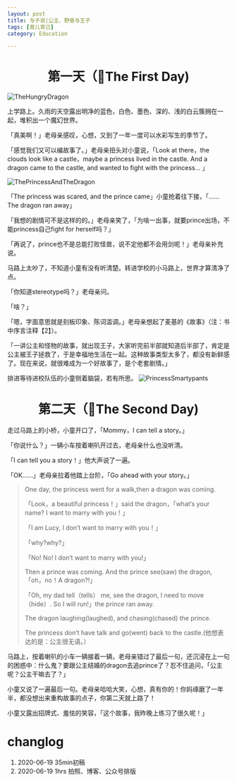 ```yaml
---
layout: post
title: 与子说|公主、野兽与王子
tags: [育儿育己]
category: Education

---
```



# <center>  第一天（The First Day)

![TheHungryDragon](https://user-images.githubusercontent.com/23351109/85093622-5e0f1b00-b21f-11ea-9df2-f9fc5ee792c6.jpg)

上学路上。久雨的天空露出明净的蓝色，白色、墨色、深的、浅的白云簇拥在一起，堆积出一个魔幻世界。

「真美啊！」老母亲感叹，心想，又到了一年一度可以水彩写生的季节了。

「感觉我们又可以编故事了。」老母亲扭头对小童说，「Look at there，the clouds look like a castle，maybe a princess lived in the castle. And a dragon came to the castle, and wanted to fight with the princess… 」

![ThePrincessAndTheDragon](https://user-images.githubusercontent.com/23351109/85093434-dc1ef200-b21e-11ea-9eb6-2382fa54b188.jpg)

「The princess was scared, and the prince came」小童抢着往下接，「……The dragon ran away」

「我想的剧情可不是这样的的。」老母亲笑了，「为啥一出事，就要prince出场，不能princess自己fight for herself吗？」

「再说了，prince也不是总能打败怪兽，说不定他都不会用剑呢！」老母亲补充说。

马路上太吵了，不知道小童有没有听清楚。转进学校的小马路上，世界才算清净了点。

「你知道stereotype吗？」老母亲问。

「啥？」

「嗯，字面意思就是刻板印象、陈词滥调。」老母亲想起了麦基的《故事》（注：书中序言注释【2】）。

「一讲公主和怪物的故事，就出现王子，大家听完前半部就知道后半部了，肯定是公主被王子拯救了，于是幸福地生活在一起。这种故事类型太多了，都没有新鲜感了。现在来说，就很难成为一个好故事了，是个老套剧情。」

排进等待进校队伍的小童侧着脑袋，若有所思。
![PrincessSmartypants](https://user-images.githubusercontent.com/23351109/85093841-df66ad80-b21f-11ea-922b-b61d379b3f9d.jpg)

# <center>  第二天（The Second Day)



走过马路上的小桥，小童开口了，「Mommy，I can tell a story。」

「你说什么？」一辆小车按着喇叭开过去，老母亲什么也没听清。

「I can tell you a story！」他大声说了一遍。

「OK……」老母亲拉着他踏上台阶，「Go ahead with your story。」


> One day, the princess went for a walk,then a dragon was coming.
>
> 「Look，a beautiful princess！」said the dragon，「what‘s your name? I want to marry with you！」
>
> 「I am Lucy, I don’t want to marry with you！」
>
> 「why?why?」
>
> 「No! No! I don’t want to marry with you!」
>
> Then a prince was coming. And the prince see(saw) the dragon, 「oh，no！A dragon?!」
>
> 「Oh, my dad tell（tells） me, see the dragon, I need to move（hide）. So I will run!」the prince ran away.
>
> The dragon laughing(laughed), and chasing(chased) the prince.
>
> The princess don’t have talk and go(went) back to the castle.(他想表达的是：公主很无语。）

马路上，按着喇叭的小车一辆接着一辆，老母亲错过了最后一句，还沉浸在上一句的困惑中：什么鬼？要跟公主结婚的dragon去追prince了？忍不住追问，「公主呢？公主干嘛去了？」

小童又说了一遍最后一句。老母亲哈哈大笑，心想，真有你的！你妈琢磨了一年半，都没想出来重构故事的点子，你第二天就上路了！

小童又露出招牌式、羞怯的笑容，「这个故事，我昨晚上练习了很久呢！」

# changlog
1. 2020-06-19 35min初稿
2. 2020-06-19 1hrs 拍照、博客、公众号排版
